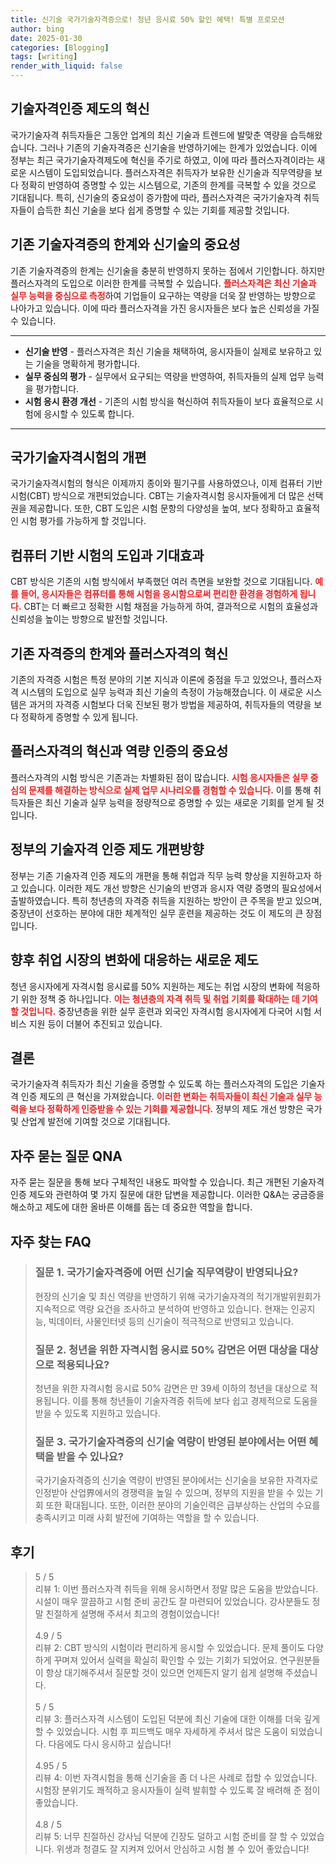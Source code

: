 ```yaml
---
title: 신기술 국가기술자격증으로! 청년 응시료 50% 할인 혜택! 특별 프로모션
author: bing
date: 2025-01-30
categories: [Blogging]
tags: [writing]
render_with_liquid: false
---
```



<h2 id='기술자격인증 제도의 혁신'>기술자격인증 제도의 혁신</h2>

<p>국가기술자격 취득자들은 그동안 업계의 최신 기술과 트렌드에 발맞춘 역량을 습득해왔습니다. 그러나 기존의 기술자격증은 신기술을 반영하기에는 한계가 있었습니다. 이에 정부는 최근 국가기술자격제도에 혁신을 주기로 하였고, 이에 따라 플러스자격이라는 새로운 시스템이 도입되었습니다. 플러스자격은 취득자가 보유한 신기술과 직무역량을 보다 정확히 반영하여 증명할 수 있는 시스템으로, 기존의 한계를 극복할 수 있을 것으로 기대됩니다. 특히, 신기술의 중요성이 증가함에 따라, 플러스자격은 국가기술자격 취득자들이 습득한 최신 기술을 보다 쉽게 증명할 수 있는 기회를 제공할 것입니다.</p>

<h2 id='기존 기술자격증의 한계와 신기술의 중요성'>기존 기술자격증의 한계와 신기술의 중요성</h2>

<p>기존 기술자격증의 한계는 신기술을 충분히 반영하지 못하는 점에서 기인합니다. 하지만 플러스자격의 도입으로 이러한 한계를 극복할 수 있습니다. <b><span style="color: #ee2323;">플러스자격은 최신 기술과 실무 능력을 중심으로 측정</span></b>하여 기업들이 요구하는 역량을 더욱 잘 반영하는 방향으로 나아가고 있습니다. 이에 따라 플러스자격을 가진 응시자들은 보다 높은 신뢰성을 가질 수 있습니다.</p>

<hr />

<ul>
    <li><b>신기술 반영</b> - 플러스자격은 최신 기술을 채택하여, 응시자들이 실제로 보유하고 있는 기술을 명확하게 평가합니다.</li>
    <li><b>실무 중심의 평가</b> - 실무에서 요구되는 역량을 반영하여, 취득자들의 실제 업무 능력을 평가합니다.</li>
    <li><b>시험 응시 환경 개선</b> - 기존의 시험 방식을 혁신하여 취득자들이 보다 효율적으로 시험에 응시할 수 있도록 합니다.</li>
</ul>

<hr />

<h2 id='국가기술자격시험의 개편'>국가기술자격시험의 개편</h2>

<p>국가기술자격시험의 형식은 이제까지 종이와 필기구를 사용하였으나, 이제 컴퓨터 기반 시험(CBT) 방식으로 개편되었습니다. CBT는 기술자격시험 응시자들에게 더 많은 선택권을 제공합니다. 또한, CBT 도입은 시험 문항의 다양성을 높여, 보다 정확하고 효율적인 시험 평가를 가능하게 할 것입니다.</p>

<h2 id='컴퓨터 기반 시험의 도입과 기대효과'>컴퓨터 기반 시험의 도입과 기대효과</h2>

<p>CBT 방식은 기존의 시험 방식에서 부족했던 여러 측면을 보완할 것으로 기대됩니다. <b><span style="color: #ee2323;">예를 들어, 응시자들은 컴퓨터를 통해 시험을 응시함으로써 편리한 환경을 경험하게 됩니다.</span></b> CBT는 더 빠르고 정확한 시험 채점을 가능하게 하여, 결과적으로 시험의 효율성과 신뢰성을 높이는 방향으로 발전할 것입니다.</p>

<h2 id='기존 자격증의 한계와 플러스자격의 혁신'>기존 자격증의 한계와 플러스자격의 혁신</h2>

<p>기존의 자격증 시험은 특정 분야의 기본 지식과 이론에 중점을 두고 있었으나, 플러스자격 시스템의 도입으로 실무 능력과 최신 기술의 측정이 가능해졌습니다. 이 새로운 시스템은 과거의 자격증 시험보다 더욱 진보된 평가 방법을 제공하여, 취득자들의 역량을 보다 정확하게 증명할 수 있게 됩니다.</p>

<h2 id='플러스자격의 혁신과 역량 인증의 중요성'>플러스자격의 혁신과 역량 인증의 중요성</h2>

<p>플러스자격의 시험 방식은 기존과는 차별화된 점이 많습니다. <b><span style="color: #ee2323;">시험 응시자들은 실무 중심의 문제를 해결하는 방식으로 실제 업무 시나리오를 경험할 수 있습니다.</span></b> 이를 통해 취득자들은 최신 기술과 실무 능력을 정량적으로 증명할 수 있는 새로운 기회를 얻게 될 것입니다.</p>

<h2 id='정부의 기술자격 인증 제도 개편방향'>정부의 기술자격 인증 제도 개편방향</h2>

<p>정부는 기존 기술자격 인증 제도의 개편을 통해 취업과 직무 능력 향상을 지원하고자 하고 있습니다. 이러한 제도 개선 방향은 신기술의 반영과 응시자 역량 증명의 필요성에서 출발하였습니다. 특히 청년층의 자격증 취득을 지원하는 방안이 큰 주목을 받고 있으며, 중장년이 선호하는 분야에 대한 체계적인 실무 훈련을 제공하는 것도 이 제도의 큰 장점입니다.</p>

<h2 id='향후 취업 시장의 변화에 대응하는 새로운 제도'>향후 취업 시장의 변화에 대응하는 새로운 제도</h2>

<p>청년 응시자에게 자격시험 응시료를 50% 지원하는 제도는 취업 시장의 변화에 적응하기 위한 정책 중 하나입니다. <b><span style="color: #ee2323;">이는 청년층의 자격 취득 및 취업 기회를 확대하는 데 기여할 것입니다.</span></b> 중장년층을 위한 실무 훈련과 외국인 자격시험 응시자에게 다국어 시험 서비스 지원 등이 더불어 추진되고 있습니다.</p>

<h2 id='결론'>결론</h2>

<p>국가기술자격 취득자가 최신 기술을 증명할 수 있도록 하는 플러스자격의 도입은 기술자격 인증 제도의 큰 혁신을 가져왔습니다. <b><span style="color: #ee2323;">이러한 변화는 취득자들이 최신 기술과 실무 능력을 보다 정확하게 인증받을 수 있는 기회를 제공합니다.</span></b> 정부의 제도 개선 방향은 국가 및 산업계 발전에 기여할 것으로 기대됩니다.</p>

<h2 id='자주 묻는 질문 QNA'>자주 묻는 질문 QNA</h2>

<p>자주 묻는 질문을 통해 보다 구체적인 내용도 파악할 수 있습니다. 최근 개편된 기술자격 인증 제도와 관련하여 몇 가지 질문에 대한 답변을 제공합니다. 이러한 Q&A는 궁금증을 해소하고 제도에 대한 올바른 이해를 돕는 데 중요한 역할을 합니다.</p>


<h2 id='자주_찾는_FAQ'>자주 찾는 FAQ</h2>
<div itemscope="" itemtype="https://schema.org/FAQPage">
<blockquote>
<div itemscope="" itemprop="mainEntity" itemtype="https://schema.org/Question">
<h3 itemprop="name">질문 1. 국가기술자격증에 어떤 신기술 직무역량이 반영되나요?</h3>
<div itemscope="" itemprop="acceptedAnswer" itemtype="https://schema.org/Answer">
<span itemprop="text">
<p>현장의 신기술 및 최신 역량을 반영하기 위해 국가기술자격의 적기개발위원회가 지속적으로 역량 요건을 조사하고 분석하여 반영하고 있습니다. 현재는 인공지능, 빅데이터, 사물인터넷 등의 신기술이 적극적으로 반영되고 있습니다.</p>
</span>
</div>
</div>
<div itemscope="" itemprop="mainEntity" itemtype="https://schema.org/Question">
<h3 itemprop="name">질문 2. 청년을 위한 자격시험 응시료 50% 감면은 어떤 대상을 대상으로 적용되나요?</h3>
<div itemscope="" itemprop="acceptedAnswer" itemtype="https://schema.org/Answer">
<span itemprop="text">
<p>청년을 위한 자격시험 응시료 50% 감면은 만 39세 이하의 청년을 대상으로 적용됩니다. 이를 통해 청년들이 기술자격증 취득에 보다 쉽고 경제적으로 도움을 받을 수 있도록 지원하고 있습니다.</p>
</span>
</div>
</div>
<div itemscope="" itemprop="mainEntity" itemtype="https://schema.org/Question">
<h3 itemprop="name">질문 3. 국가기술자격증의 신기술 역량이 반영된 분야에서는 어떤 혜택을 받을 수 있나요?</h3>
<div itemscope="" itemprop="acceptedAnswer" itemtype="https://schema.org/Answer">
<span itemprop="text">
<p>국가기술자격증의 신기술 역량이 반영된 분야에서는 신기술을 보유한 자격자로 인정받아 산업界에서의 경쟁력을 높일 수 있으며, 정부의 지원을 받을 수 있는 기회 또한 확대됩니다. 또한, 이러한 분야의 기술인력은 급부상하는 산업의 수요를 충족시키고 미래 사회 발전에 기여하는 역할을 할 수 있습니다.</p>
</span>
</div>
</div>
</blockquote>
</div>
<h2 id='후기'>후기</h2>
<div itemscope itemtype="https://schema.org/Product">
  <blockquote>
  <div itemprop="review" itemscope itemtype="https://schema.org/Review">
      <div itemprop="reviewRating" itemscope itemtype="https://schema.org/Rating"> <span itemprop="ratingValue">5</span> / <span itemprop="bestRating">5</span> </div>
      <span itemprop="reviewBody">리뷰 1: 이번 플러스자격 취득을 위해 응시하면서 정말 많은 도움을 받았습니다. 시설이 매우 깔끔하고 시험 준비 공간도 잘 마련되어 있었습니다. 강사분들도 정말 친절하게 설명해 주셔서 최고의 경험이었습니다!</span>
  </div>
  <br>
  <div itemprop="review" itemscope itemtype="https://schema.org/Review">
      <div itemprop="reviewRating" itemscope itemtype="https://schema.org/Rating"> <span itemprop="ratingValue">4.9</span> / <span itemprop="bestRating">5</span> </div>
      <span itemprop="reviewBody">리뷰 2: CBT 방식의 시험이라 편리하게 응시할 수 있었습니다. 문제 풀이도 다양하게 꾸며져 있어서 실력을 확실히 확인할 수 있는 기회가 되었어요. 연구원분들이 항상 대기해주셔서 질문할 것이 있으면 언제든지 알기 쉽게 설명해 주셨습니다.</span>
  </div>
  <br>
  <div itemprop="review" itemscope itemtype="https://schema.org/Review">
      <div itemprop="reviewRating" itemscope itemtype="https://schema.org/Rating"> <span itemprop="ratingValue">5</span> / <span itemprop="bestRating">5</span> </div>
      <span itemprop="reviewBody">리뷰 3: 플러스자격 시스템이 도입된 덕분에 최신 기술에 대한 이해를 더욱 깊게 할 수 있었습니다. 시험 후 피드백도 매우 자세하게 주셔서 많은 도움이 되었습니다. 다음에도 다시 응시하고 싶습니다!</span>
  </div>
  <br>
  <div itemprop="review" itemscope itemtype="https://schema.org/Review">
      <div itemprop="reviewRating" itemscope itemtype="https://schema.org/Rating"> <span itemprop="ratingValue">4.95</span> / <span itemprop="bestRating">5</span> </div>
      <span itemprop="reviewBody">리뷰 4: 이번 자격시험을 통해 신기술을 좀 더 나은 사례로 접할 수 있었습니다. 시험장 분위기도 쾌적하고 응시자들이 실력 발휘할 수 있도록 잘 배려해 준 점이 좋았습니다.</span>
  </div>
  <br>
  <div itemprop="review" itemscope itemtype="https://schema.org/Review">
      <div itemprop="reviewRating" itemscope itemtype="https://schema.org/Rating"> <span itemprop="ratingValue">4.8</span> / <span itemprop="bestRating">5</span> </div>
      <span itemprop="reviewBody">리뷰 5: 너무 친절하신 강사님 덕분에 긴장도 덜하고 시험 준비를 잘 할 수 있었습니다. 위생과 청결도 잘 지켜져 있어서 안심하고 시험 볼 수 있어 좋았습니다!</span>
  </div>
  </blockquote>
</div>
